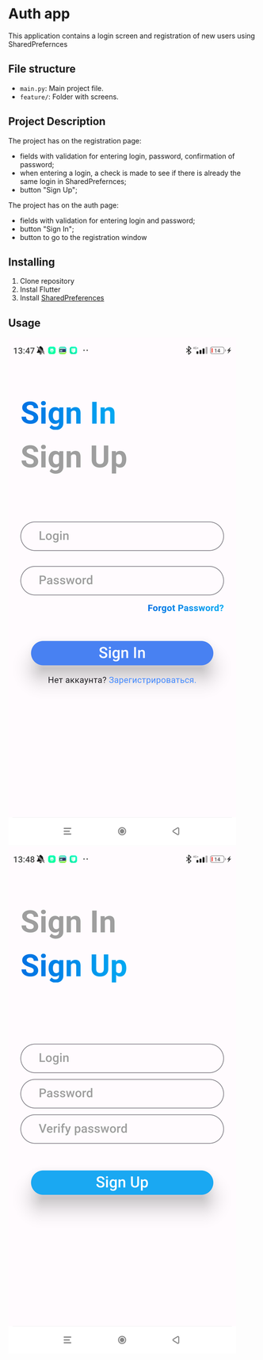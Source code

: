# Auth app

This application contains a login screen and registration of new users using SharedPrefernces

## File structure

- `main.py`: Main project file.
- `feature/`: Folder with screens.


## Project Description

The project has on the registration page:
- fields with validation for entering login, password, confirmation of password;
- when entering a login, a check is made to see if there is already the same login in SharedPrefernces;
- button "Sign Up";

The project has on the auth page:
- fields with validation for entering login and password;
- button "Sign In";
- button to go to the registration window

## Installing

1. Clone repository
2. Instal Flutter
3. Install [SharedPreferences](https://pub.dev/packages/shared_preferences)

## Usage

![Auth Screen](image.png) 
![Registration screen](image-1.png)